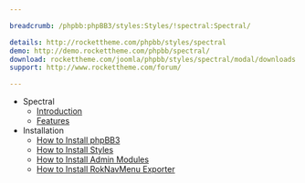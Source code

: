 ```yaml
---

breadcrumb: /phpbb:phpBB3/styles:Styles/!spectral:Spectral/

details: http://rockettheme.com/phpbb/styles/spectral
demo: http://demo.rockettheme.com/phpbb/spectral/
download: rockettheme.com/joomla/phpbb/styles/spectral/modal/downloads
support: http://www.rockettheme.com/forum/

---
```


* Spectral
	* [Introduction](INDEX.md#introduction)
	* [Features](INDEX.md#features)
* Installation
	* [How to Install phpBB3](../../start/install.md)
	* [How to Install Styles](../../start/styles.md)
	* [How to Install Admin Modules](../../start/styles.md#installing-administrative-modules)
	* [How to Install RokNavMenu Exporter](../../modules/roknavmenu.md)